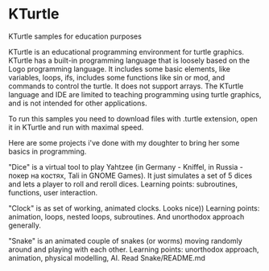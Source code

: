 # KTurtle
KTurtle samples for education purposes

KTurtle is an educational programming environment for turtle graphics. 
KTurtle has a built-in programming language that is loosely based on the Logo programming language. 
It includes some basic elements, like variables, loops, ifs, includes some functions like sin or mod, and commands to control the turtle. 
It does not support arrays. 
The KTurtle language and IDE are limited to teaching programming using turtle graphics, and is not intended for other applications. 

To run this samples you need to download files with .turtle extension, open it in KTurtle and run with maximal speed.

Here are some projects i've done with my doughter to bring her some basics in programming.

"Dice" is a virtual tool to play Yahtzee (in Germany - Kniffel, in Russia - покер на костях, Tali in GNOME Games). It just simulates a set of 5 dices and lets a player to roll and reroll dices. Learning points: subroutines, functions, user interaction.

"Clock" is as set of working, animated clocks. Looks nice)) Learning points: animation, loops, nested loops, subroutines. And unorthodox approach generally.

"Snake" is an animated couple of snakes (or worms) moving randomly around and playing with each other. Learning points: unorthodox approach, animation, physical modelling, AI. Read Snake/README.md
